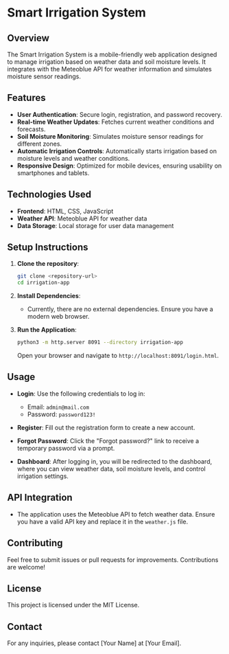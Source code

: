 # Smart Irrigation System

## Overview
The Smart Irrigation System is a mobile-friendly web application designed to manage irrigation based on weather data and soil moisture levels. It integrates with the Meteoblue API for weather information and simulates moisture sensor readings.

## Features
- **User Authentication**: Secure login, registration, and password recovery.
- **Real-time Weather Updates**: Fetches current weather conditions and forecasts.
- **Soil Moisture Monitoring**: Simulates moisture sensor readings for different zones.
- **Automatic Irrigation Controls**: Automatically starts irrigation based on moisture levels and weather conditions.
- **Responsive Design**: Optimized for mobile devices, ensuring usability on smartphones and tablets.

## Technologies Used
- **Frontend**: HTML, CSS, JavaScript
- **Weather API**: Meteoblue API for weather data
- **Data Storage**: Local storage for user data management

## Setup Instructions
1. **Clone the repository**:
   ```bash
   git clone <repository-url>
   cd irrigation-app
   ```

2. **Install Dependencies**:
   - Currently, there are no external dependencies. Ensure you have a modern web browser.

3. **Run the Application**:
   ```bash
   python3 -m http.server 8091 --directory irrigation-app
   ```
   Open your browser and navigate to `http://localhost:8091/login.html`.

## Usage
- **Login**: Use the following credentials to log in:
  - Email: `admin@mail.com`
  - Password: `password123!`
  
- **Register**: Fill out the registration form to create a new account.

- **Forgot Password**: Click the "Forgot password?" link to receive a temporary password via a prompt.

- **Dashboard**: After logging in, you will be redirected to the dashboard, where you can view weather data, soil moisture levels, and control irrigation settings.

## API Integration
- The application uses the Meteoblue API to fetch weather data. Ensure you have a valid API key and replace it in the `weather.js` file.

## Contributing
Feel free to submit issues or pull requests for improvements. Contributions are welcome!

## License
This project is licensed under the MIT License.

## Contact
For any inquiries, please contact [Your Name] at [Your Email].